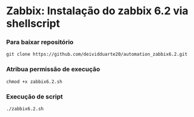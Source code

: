 # Zabbix: Instalação do zabbix 6.2 via shellscript

### Para baixar repositório
`git clone https://github.com/deividduarte20/automation_zabbix6.2.git`

### Atribua permissão de execução
`chmod +x zabbix6.2.sh`

### Execução de script
`./zabbix6.2.sh`

